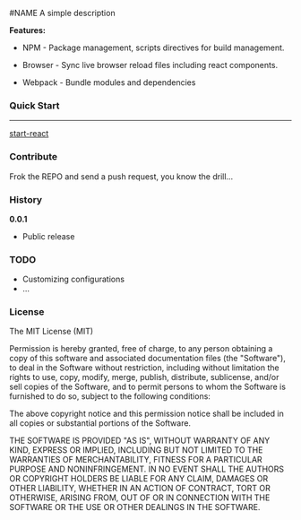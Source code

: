 #NAME
A simple description

__Features:__

* NPM - Package management, scripts directives for build management.

* Browser - Sync live browser reload files including react components.  

* Webpack - Bundle modules and dependencies

### Quick Start
----------------
[start-react](/STARTHERE.md)

### Contribute

Frok the REPO and send a push request, you know the drill...

### History

__0.0.1__

- Public release


### TODO

- Customizing configurations
- ...

### License

The MIT License (MIT)

Permission is hereby granted, free of charge, to any person obtaining a copy of this software and associated documentation files (the "Software"), to deal in the Software without restriction, including without limitation the rights to use, copy, modify, merge, publish, distribute, sublicense, and/or sell copies of the Software, and to permit persons to whom the Software is furnished to do so, subject to the following conditions:

The above copyright notice and this permission notice shall be included in all copies or substantial portions of the Software.

THE SOFTWARE IS PROVIDED "AS IS", WITHOUT WARRANTY OF ANY KIND, EXPRESS OR IMPLIED, INCLUDING BUT NOT LIMITED TO THE WARRANTIES OF MERCHANTABILITY, FITNESS FOR A PARTICULAR PURPOSE AND NONINFRINGEMENT. IN NO EVENT SHALL THE AUTHORS OR COPYRIGHT HOLDERS BE LIABLE FOR ANY CLAIM, DAMAGES OR OTHER LIABILITY, WHETHER IN AN ACTION OF CONTRACT, TORT OR OTHERWISE, ARISING FROM, OUT OF OR IN CONNECTION WITH THE SOFTWARE OR THE USE OR OTHER DEALINGS IN THE SOFTWARE.
